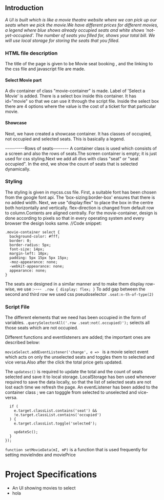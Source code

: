 ## Introduction

*A UI is built which is like a movie theatre website where we can pick up our seats 
when we pick the movie.We have different prices for different movies, a legend where blue shows already occupied seats and white shows 'not-yet-occupied'.
The number of seats you filled for, shows your total bill.
We will use local storage for storing the seats that you filled.*


### HTML file description

The title of the page is given to be Movie seat booking , and the linking to the css file and javascript file are made.

#### Select Movie part

A div container of class "movie-container" is made. Label of 'Select a Movie' is added.
There is a select box inside this container. It has id="movie" so that we can use it through the script file.
Inside the select box there are 4 options where the value is the cost of a ticket for that particular movie.
#### Showcase 

Next, we have created a showcase container. It has classes of occupied, not occupied and selected seats.
This is basically a legend.

----------Rows of seats--------
A container class is used which consists of a screen and also the rows of seats.The screen container is empty; it is just used for css styling.Next we add all divs with class "seat" or
"seat occupied".
In the end, we show the count of seats that is selected dynamically.

### Styling

The styling is given in mycss.css file. 
First, a suitable font has been chosen from the google font api.
The 'box-sizing:border-box' ensures that there is no added width.
Next, we use "display:flex" to place the box in the centre both horizontally and vertically. flex-direction is changed from default row to column.Contents are aligned centrally.
For the movie-container, design is done according to pixels so that in every operating system and every browser the design looks same.
//Code snippet:
```
.movie-container select {
  background-color: #fff;
  border: 0;
  border-radius: 5px;
  font-size: 14px;
  margin-left: 10px;
  padding: 5px 15px 5px 15px;
  -moz-appearance: none;
  -webkit-appearance: none;
  appearance: none;
}
```

The seats are designed in a similar manner and to make them display row-wise, we use :----
           ``` .row {
              display: flex;
            }```
To add gap between the second and third row we used css pseudoselector 
```.seat:n-th-of-type(2)```

### Script File

The different elements that we need has been occupied in the form of variables.
```.querySelectorAll('.row .seat:not(.occupied)');``` selects all those seats which are not occupied.

Different functions  and eventlisteners are added; the important ones are described below:

```movieSelect.addEventListener('change', e => ``` is a movie select event which acts on only the unselected seats and toggles them to selected and vice versa.Also after the click the total price gets updated.

The ```updatesc()``` is required to  update the total and the count of seats selected and save it to local storage.
LocalStorage has ben used whenever required to save the data locally, so that the list of selected seats are not lost each time we refresh the page.
An eventListener has been added to the container class ; we can togggle from selected to unselected and vice-versa. 

```c.addEventListener('click', e => {
  if (
    e.target.classList.contains('seat') &&
    !e.target.classList.contains('occupied')
  ) {
    e.target.classList.toggle('selected');

    updateSc();
  }
});
```


``` function setMovieData(mI, mP) ``` is a function that is used frequently for setting movieIndex and moviePrice

# Project Specifications
* An UI showing movies to select
* hola










